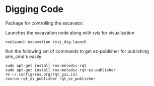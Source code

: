 # Digging Code

Package for controlling the excavator.


Launches the excavation node along with rviz for visualization

```
roslaunch excavation rviz_dig.launch
```

Run the following set of commands to get ez-publisher for publishing arm_cmd's easily:

```
sudo apt-get install ros-melodic-rqt
sudo apt-get install ros-melodic-rqt-ez-publisher
rm ~/.config/ros.org/rqt_gui.ini
rosrun rqt_ez_publisher rqt_ez_publisher 
```